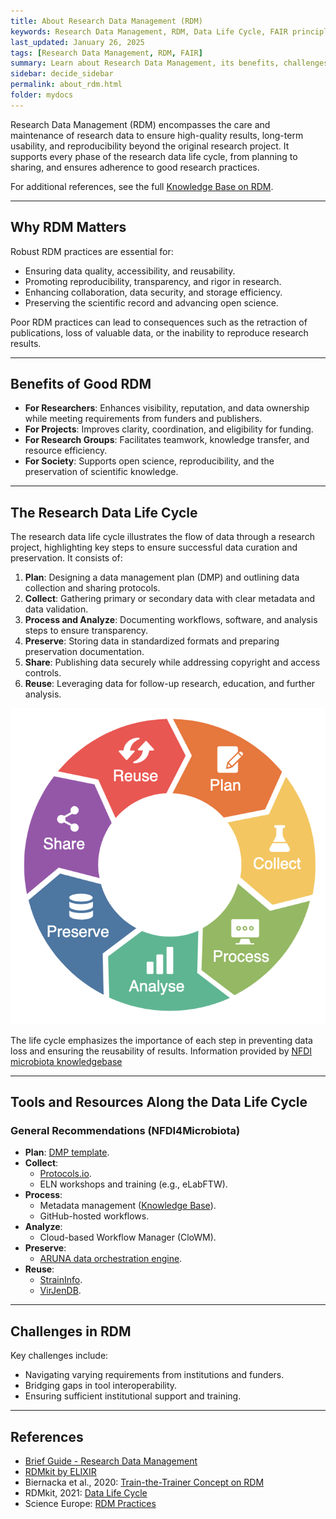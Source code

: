 ```yaml
---
title: About Research Data Management (RDM)
keywords: Research Data Management, RDM, Data Life Cycle, FAIR principles
last_updated: January 26, 2025
tags: [Research Data Management, RDM, FAIR]
summary: Learn about Research Data Management, its benefits, challenges, and the RDM life cycle.
sidebar: decide_sidebar
permalink: about_rdm.html
folder: mydocs
---
```



Research Data Management (RDM) encompasses the care and maintenance of research data to ensure high-quality results, long-term usability, and reproducibility beyond the original research project. It supports every phase of the research data life cycle, from planning to sharing, and ensures adherence to good research practices.

For additional references, see the full [Knowledge Base on RDM](https://knowledgebase.nfdi4microbiota.de/Getting-Started/01-introduction.html).

---

## Why RDM Matters

Robust RDM practices are essential for:
- Ensuring data quality, accessibility, and reusability.
- Promoting reproducibility, transparency, and rigor in research.
- Enhancing collaboration, data security, and storage efficiency.
- Preserving the scientific record and advancing open science.

Poor RDM practices can lead to consequences such as the retraction of publications, loss of valuable data, or the inability to reproduce research results.

---

## Benefits of Good RDM

- **For Researchers**: Enhances visibility, reputation, and data ownership while meeting requirements from funders and publishers.
- **For Projects**: Improves clarity, coordination, and eligibility for funding.
- **For Research Groups**: Facilitates teamwork, knowledge transfer, and resource efficiency.
- **For Society**: Supports open science, reproducibility, and the preservation of scientific knowledge.

---

## The Research Data Life Cycle

The research data life cycle illustrates the flow of data through a research project, highlighting key steps to ensure successful data curation and preservation. It consists of:

1. **Plan**: Designing a data management plan (DMP) and outlining data collection and sharing protocols.
2. **Collect**: Gathering primary or secondary data with clear metadata and data validation.
3. **Process and Analyze**: Documenting workflows, software, and analysis steps to ensure transparency.
4. **Preserve**: Storing data in standardized formats and preparing preservation documentation.
5. **Share**: Publishing data securely while addressing copyright and access controls.
6. **Reuse**: Leveraging data for follow-up research, education, and further analysis.

![Research Data Life Cycle](/images/research_data_life_cycle_elixir.png)

The life cycle emphasizes the importance of each step in preventing data loss and ensuring the reusability of results.
Information provided by [NFDI microbiota knowledgebase](https://knowledgebase.nfdi4microbiota.de/Research-Data-Management/rdm.html#NTU_LibGuides_RD_life_cycle)

---

## Tools and Resources Along the Data Life Cycle

### General Recommendations (NFDI4Microbiota)
- **Plan**: [DMP template](https://www.nfdi4plants.de/dataplan/).
- **Collect**:
  - [Protocols.io](https://www.protocols.io).
  - ELN workshops and training (e.g., eLabFTW).
- **Process**:
  - Metadata management ([Knowledge Base](https://knowledgebase.nfdi4microbiota.de)).
  - GitHub-hosted workflows.
- **Analyze**:
  - Cloud-based Workflow Manager (CloWM).
- **Preserve**:
  - [ARUNA data orchestration engine](https://aruna-storage.org/).
- **Reuse**:
  - [StrainInfo](https://www.straininfo.net).
  - [VirJenDB](https://virjendb.org).

---

## Challenges in RDM

Key challenges include:
- Navigating varying requirements from institutions and funders.
- Bridging gaps in tool interoperability.
- Ensuring sufficient institutional support and training.

---

## References
- [Brief Guide - Research Data Management](https://knowledgebase.nfdi4microbiota.de/Getting-Started/01-introduction.html)
- [RDMkit by ELIXIR](https://rdmkit.elixir-europe.org)
- Biernacka et al., 2020: [Train-the-Trainer Concept on RDM](https://doi.org/10.5281/ZENODO.4071471)
- RDMkit, 2021: [Data Life Cycle](https://rdmkit.elixir-europe.org/data_life_cycle)
- Science Europe: [RDM Practices](https://scienceeurope.org/our-priorities/open-science/research-data-management/)

